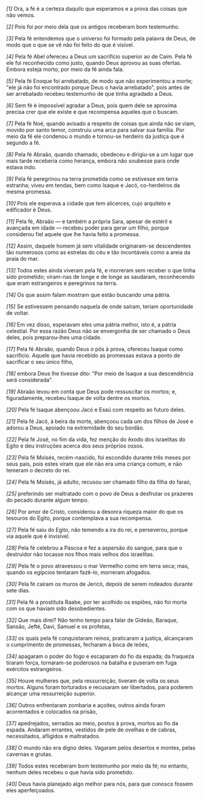 *[1]* Ora, a fé é a certeza daquilo que esperamos e a prova das coisas que não vemos.

*[2]* Pois foi por meio dela que os antigos receberam bom testemunho.

*[3]* Pela fé entendemos que o universo foi formado pela palavra de Deus, de modo que o que se vê não foi feito do que é visível.

*[4]* Pela fé Abel ofereceu a Deus um sacrifício superior ao de Caim. Pela fé ele foi reconhecido como justo, quando Deus aprovou as suas ofertas. Embora esteja morto, por meio da fé ainda fala.

*[5]* Pela fé Enoque foi arrebatado, de modo que não experimentou a morte; "ele já não foi encontrado porque Deus o havia arrebatado", pois antes de ser arrebatado recebeu testemunho de que tinha agradado a Deus.

*[6]* Sem fé é impossível agradar a Deus, pois quem dele se aproxima precisa crer que ele existe e que recompensa aqueles que o buscam.

*[7]* Pela fé Noé, quando avisado a respeito de coisas que ainda não se viam, movido por santo temor, construiu uma arca para salvar sua família. Por meio da fé ele condenou o mundo e tornou-se herdeiro da justiça que é segundo a fé.

*[8]* Pela fé Abraão, quando chamado, obedeceu e dirigiu-se a um lugar que mais tarde receberia como herança, embora não soubesse para onde estava indo.

*[9]* Pela fé peregrinou na terra prometida como se estivesse em terra estranha; viveu em tendas, bem como Isaque e Jacó, co-herdeiros da mesma promessa.

*[10]* Pois ele esperava a cidade que tem alicerces, cujo arquiteto e edificador é Deus.

*[11]* Pela fé, Abraão — e também a própria Sara, apesar de estéril e avançada em idade — recebeu poder para gerar um filho, porque considerou fiel aquele que lhe havia feito a promessa.

*[12]* Assim, daquele homem já sem vitalidade originaram-se descendentes tão numerosos como as estrelas do céu e tão incontáveis como a areia da praia do mar.

*[13]* Todos estes ainda viveram pela fé, e morreram sem receber o que tinha sido prometido; viram-nas de longe e de longe as saudaram, reconhecendo que eram estrangeiros e peregrinos na terra.

*[14]* Os que assim falam mostram que estão buscando uma pátria.

*[15]* Se estivessem pensando naquela de onde saíram, teriam oportunidade de voltar.

*[16]* Em vez disso, esperavam eles uma pátria melhor, isto é, a pátria celestial. Por essa razão Deus não se envergonha de ser chamado o Deus deles, pois preparou-lhes uma cidade.

*[17]* Pela fé Abraão, quando Deus o pôs à prova, ofereceu Isaque como sacrifício. Aquele que havia recebido as promessas estava a ponto de sacrificar o seu único filho,

*[18]* embora Deus lhe tivesse dito: "Por meio de Isaque a sua descendência será considerada".

*[19]* Abraão levou em conta que Deus pode ressuscitar os mortos; e, figuradamente, recebeu Isaque de volta dentre os mortos.

*[20]* Pela fé Isaque abençoou Jacó e Esaú com respeito ao futuro deles.

*[21]* Pela fé Jacó, à beira da morte, abençoou cada um dos filhos de José e adorou a Deus, apoiado na extremidade do seu bordão.

*[22]* Pela fé José, no fim da vida, fez menção do êxodo dos israelitas do Egito e deu instruções acerca dos seus próprios ossos.

*[23]* Pela fé Moisés, recém-nascido, foi escondido durante três meses por seus pais, pois estes viram que ele não era uma criança comum, e não temeram o decreto do rei.

*[24]* Pela fé Moisés, já adulto, recusou ser chamado filho da filha do faraó,

*[25]* preferindo ser maltratado com o povo de Deus a desfrutar os prazeres do pecado durante algum tempo.

*[26]* Por amor de Cristo, considerou a desonra riqueza maior do que os tesouros do Egito, porque contemplava a sua recompensa.

*[27]* Pela fé saiu do Egito, não temendo a ira do rei, e perseverou, porque via aquele que é invisível.

*[28]* Pela fé celebrou a Páscoa e fez a aspersão do sangue, para que o destruidor não tocasse nos fihos mais velhos dos israelitas.

*[29]* Pela fé o povo atravessou o mar Vermelho como em terra seca; mas, quando os egípcios tentaram fazê-lo, morreram afogados.

*[30]* Pela fé caíram os muros de Jericó, depois de serem rodeados durante sete dias.

*[31]* Pela fé a prostituta Raabe, por ter acolhido os espiões, não foi morta com os que haviam sido desobedientes.

*[32]* Que mais direi? Não tenho tempo para falar de Gideão, Baraque, Sansão, Jefté, Davi, Samuel e os profetas,

*[33]* os quais pela fé conquistaram reinos, praticaram a justiça, alcançaram o cumprimento de promessas, fecharam a boca de leões,

*[34]* apagaram o poder do fogo e escaparam do fio da espada; da fraqueza tiraram força, tornaram-se poderosos na batalha e puseram em fuga exércitos estrangeiros.

*[35]* Houve mulheres que, pela ressurreição, tiveram de volta os seus mortos. Alguns foram torturados e recusaram ser libertados, para poderem alcançar uma ressurreição superior.

*[36]* Outros enfrentaram zombaria e açoites, outros ainda foram acorrentados e colocados na prisão,

*[37]* apedrejados, serrados ao meio, postos à prova, mortos ao fio da espada. Andaram errantes, vestidos de pele de ovelhas e de cabras, necessitados, afligidos e maltratados.

*[38]* O mundo não era digno deles. Vagaram pelos desertos e montes, pelas cavernas e grutas.

*[39]* Todos estes receberam bom testemunho por meio da fé; no entanto, nenhum deles recebeu o que havia sido prometido.

*[40]* Deus havia planejado algo melhor para nós, para que conosco fossem eles aperfeiçoados.

